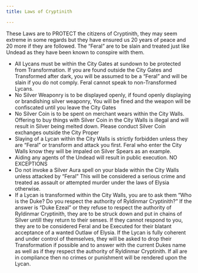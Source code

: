 ```yaml
---
title: Laws of Cryptinith

---
```


These Laws are to PROTECT the citizens of Cryptinith, they may seem extreme in some regards but they have ensured us 20 years of peace and 20 more if they are followed. The “Feral” are to be slain and treated just like Undead as they have been known to conspire with them.

- All Lycans must be within the City Gates at sundown to be protected from Transformation. If you are found outside the City Gates and Transformed after dark, you will be assumed to be a “Feral” and will be slain if you do not comply. Feral cannot speak to non-Transformed Lycans. 
- No Silver Weaponry is to be displayed openly, if found openly displaying or brandishing silver weaponry, You will be fined and the weapon will be confiscated until you leave the City Gates
- No Silver Coin is to be spent on merchant wears within the City Walls. Offering to buy things with Silver Coin in the City Walls is illegal and will result in Silver being melted down. Please conduct Silver Coin exchanges outside the City Proper
- Slaying of a Lycan within the City Walls is strictly forbidden unless they are “Feral” or transform and attack you first. Feral who enter the City Walls know they will be impaled on Silver Spears as an example. 
- Aiding any agents of the Undead will result in public execution. NO EXCEPTIONS
- Do not invoke a Silver Aura spell on your blade within the City Walls unless attacked by “Feral” This will be considered a serious crime and treated as assault or attempted murder under the laws of Elysia otherwise.
- If a Lycan is transformed within the City Walls, you are to ask them “Who is the Duke? Do you respect the authority of Ryldinmar Cryptinith?” If the answer is “Duke Ezeal” or they refuse to respect the authority of Ryldinmar Cryptinith, they are to be struck down and put in chains of Silver untill they return to their senses. If they cannot respond to you, they are to be considered Feral and be Executed for their blatant acceptance of a wanted Outlaw of Elysia. If the Lycan is fully coherent and under control of themselves, they will be asked to drop their Transformation if possible and to answer with the current Dukes name as well as if they respect the authority of Ryldinmar Cryptinith. If all are in compliance then no crimes or punishment will be rendered upon the Lycan.

